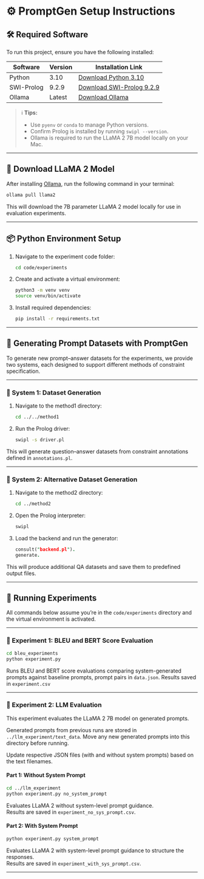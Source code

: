 
# ⚙️ PromptGen Setup Instructions

## 🛠️ Required Software

To run this project, ensure you have the following installed:

| Software     | Version  | Installation Link                                                                            |
|--------------|----------|----------------------------------------------------------------------------------------------|
| Python       | 3.10     | [Download Python 3.10](https://www.python.org/downloads/release/python-3100/)               |
| SWI-Prolog   | 9.2.9    | [Download SWI-Prolog 9.2.9](https://www.swi-prolog.org/Download.html)                        |
| Ollama       | Latest   | [Download Ollama](https://ollama.com/download)                                              |

> ℹ️ **Tips:**  
> - Use `pyenv` or `conda` to manage Python versions.  
> - Confirm Prolog is installed by running `swipl --version`.  
> - Ollama is required to run the LLaMA 2 7B model locally on your Mac.

---

## 🧠 Download LLaMA 2 Model

After installing [Ollama](https://ollama.com), run the following command in your terminal:

```bash
ollama pull llama2
```

This will download the 7B parameter LLaMA 2 model locally for use in evaluation experiments.

---

## 📦 Python Environment Setup

1. Navigate to the experiment code folder:
   ```bash
   cd code/experiments
   ```

2. Create and activate a virtual environment:
   ```bash
   python3 -m venv venv
   source venv/bin/activate
   ```

3. Install required dependencies:
   ```bash
   pip install -r requirements.txt
   ```

---
## 🧾 Generating Prompt Datasets with PromptGen

To generate new prompt–answer datasets for the experiments, we provide two systems, each designed to support different methods of constraint specification.

---

### 🧠 System 1: Dataset Generation

1. Navigate to the method1 directory:
   ```bash
   cd ../../method1
   ```

2. Run the Prolog driver:
   ```bash
   swipl -s driver.pl
   ```

This will generate question–answer datasets from constraint annotations defined in `annotations.pl`.

---

### 🧠 System 2: Alternative Dataset Generation

1. Navigate to the method2 directory:
   ```bash
   cd ../method2
   ```

2. Open the Prolog interpreter:
   ```bash
   swipl
   ```

3. Load the backend and run the generator:
   ```prolog
   consult("backend.pl").
   generate.
   ```

This will produce additional QA datasets and save them to predefined output files.

---


## 🚀 Running Experiments

All commands below assume you’re in the `code/experiments` directory and the virtual environment is activated.

---

### 🔹 Experiment 1: BLEU and BERT Score Evaluation


```bash
cd bleu_experiments
python experiment.py
```

Runs BLEU and BERT score evaluations comparing system-generated prompts against baseline prompts, prompt pairs in `data.json`.
Results saved in `experiment.csv`

---

### 🔹 Experiment 2: LLM Evaluation

This experiment evaluates the LLaMA 2 7B model on generated prompts. 

Generated prompts from previous runs are stored in `../llm_experiment/text_data`. Move any new generated prompts into this directory before running.

Update respective JSON files (with and without system prompts) based on the text filenames.

#### Part 1: Without System Prompt

```bash
cd ../llm_experiment
python experiment.py no_system_prompt
```

Evaluates LLaMA 2 without system-level prompt guidance.  
Results are saved in `experiment_no_sys_prompt.csv`.

#### Part 2: With System Prompt

```bash
python experiment.py system_prompt
```

Evaluates LLaMA 2 with system-level prompt guidance to structure the responses.  
Results are saved in `experiment_with_sys_prompt.csv`.

---


